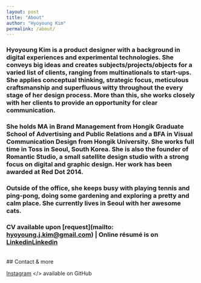 ```yaml
---
layout: post
title: "About"
author: "Hyoyoung Kim"
permalink: /about/
---
```


### Hyoyoung Kim is a product designer with a background in digital experiences and experimental technologies. She conveys big ideas and creates subjects/projects/objects for a varied list of clients, ranging from multinationals to start-ups. She applies conceptual thinking, strategic focus, meticulous craftsmanship and superfluous witty throughout the every stage of her design process. More than this, she works closely with her clients to provide an opportunity for clear communication.

### She holds MA in Brand Management from Hongik Graduate School of Advertising and Public Relations and a BFA in Visual Communication Design from Hongik University. She works full time in Toss in Seoul, South Korea. She is also the founder of Romantic Studio, a small satellite design studio with a strong focus on digital and graphic design. Her work has been awarded at Red Dot 2014.

### Outside of the office, she keeps busy with playing tennis and ping-pong, doing some gardening and exploring a pretty and calm place. She currently lives in Seoul with her awesome cats.

### CV available upon [request](mailto: hyoyoung.j.kim@gmail.com)  |   Online résumé is on [Linkedin](https://www.linkedin.com/in/hyoyoungkim/)<a href="https://www.linkedin.com/in/hyoyoungkim/" target="_blank">Linkedin</a>

<br>
## Contact & more

<a href="https://www.firstborn.com" target="_blank">Instagram</a>
</> available on GitHub
